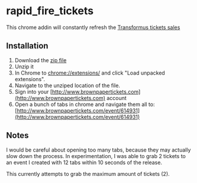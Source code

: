 # rapid_fire_tickets

This chrome addin will constantly refresh the [Transformus tickets sales](http://www.brownpapertickets.com/event/614931?date=1017125)

## Installation

1. Download the [zip file](https://github.com/KevinColemanInc/rapid_fire_tickets/archive/master.zip)
2. Unzip it
3. In Chrome to [chrome://extensions/](chrome://extensions/) and click "Load unpacked extensions".
4. Navigate to the unziped location of the file.
5. Sign into your [http://www.brownpapertickets.com](http://www.brownpapertickets.com) account
5. Open a bunch of tabs in chrome and navigate them all to: [http://www.brownpapertickets.com/event/614931](http://www.brownpapertickets.com/event/614931)


## Notes

I would be careful about opening too many tabs, because they may actually slow down the process.  In experimentation, I was able to grab 2 tickets to an event I created with 12 tabs within 10 seconds of the release.

This currently attempts to grab the maximum amount of tickets (2).
